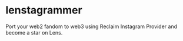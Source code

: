 # lenstagrammer
Port your web2 fandom to web3 using Reclaim Instagram Provider and become a star on Lens.
